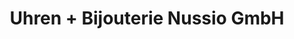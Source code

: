 ---
title: "Uhren + Bijouterie Nussio GmbH"
url: /schmitten/uhren-bijouterie-nussio-gmbh/
shop: Schmuck
---